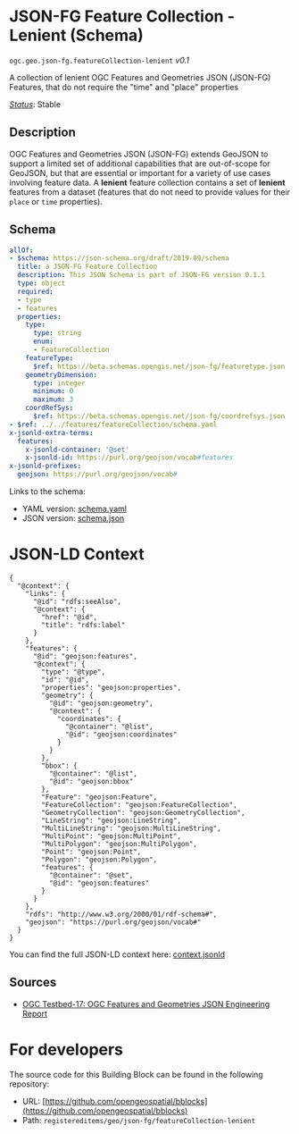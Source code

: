 
# JSON-FG Feature Collection - Lenient (Schema)

`ogc.geo.json-fg.featureCollection-lenient` *v0.1*

A collection of lenient OGC Features and Geometries JSON (JSON-FG) Features, that do not require the "time" and "place" properties

[*Status*](http://www.opengis.net/def/status): Stable

## Description

OGC Features and Geometries JSON (JSON-FG) extends GeoJSON to support a limited set of additional capabilities that are
out-of-scope for GeoJSON, but that are essential or important for a variety of use cases involving feature data.
A **lenient** feature collection contains a set of **lenient** features from a dataset (features that do not
need to provide values for their `place` or `time` properties).
## Schema

```yaml
allOf:
- $schema: https://json-schema.org/draft/2019-09/schema
  title: a JSON-FG Feature Collection
  description: This JSON Schema is part of JSON-FG version 0.1.1
  type: object
  required:
  - type
  - features
  properties:
    type:
      type: string
      enum:
      - FeatureCollection
    featureType:
      $ref: https://beta.schemas.opengis.net/json-fg/featuretype.json
    geometryDimension:
      type: integer
      minimum: 0
      maximum: 3
    coordRefSys:
      $ref: https://beta.schemas.opengis.net/json-fg/coordrefsys.json
- $ref: ../../features/featureCollection/schema.yaml
x-jsonld-extra-terms:
  features:
    x-jsonld-container: '@set'
    x-jsonld-id: https://purl.org/geojson/vocab#features
x-jsonld-prefixes:
  geojson: https://purl.org/geojson/vocab#

```

Links to the schema:

* YAML version: [schema.yaml](https://opengeospatial.github.io/bblocks/annotated-schemas/geo/json-fg/featureCollection-lenient/schema.json)
* JSON version: [schema.json](https://opengeospatial.github.io/bblocks/annotated-schemas/geo/json-fg/featureCollection-lenient/schema.yaml)


# JSON-LD Context

```jsonld
{
  "@context": {
    "links": {
      "@id": "rdfs:seeAlso",
      "@context": {
        "href": "@id",
        "title": "rdfs:label"
      }
    },
    "features": {
      "@id": "geojson:features",
      "@context": {
        "type": "@type",
        "id": "@id",
        "properties": "geojson:properties",
        "geometry": {
          "@id": "geojson:geometry",
          "@context": {
            "coordinates": {
              "@container": "@list",
              "@id": "geojson:coordinates"
            }
          }
        },
        "bbox": {
          "@container": "@list",
          "@id": "geojson:bbox"
        },
        "Feature": "geojson:Feature",
        "FeatureCollection": "geojson:FeatureCollection",
        "GeometryCollection": "geojson:GeometryCollection",
        "LineString": "geojson:LineString",
        "MultiLineString": "geojson:MultiLineString",
        "MultiPoint": "geojson:MultiPoint",
        "MultiPolygon": "geojson:MultiPolygon",
        "Point": "geojson:Point",
        "Polygon": "geojson:Polygon",
        "features": {
          "@container": "@set",
          "@id": "geojson:features"
        }
      }
    },
    "rdfs": "http://www.w3.org/2000/01/rdf-schema#",
    "geojson": "https://purl.org/geojson/vocab#"
  }
}
```

You can find the full JSON-LD context here:
[context.jsonld](https://opengeospatial.github.io/bblocks/annotated-schemas/geo/json-fg/featureCollection-lenient/context.jsonld)

## Sources

* [OGC Testbed-17: OGC Features and Geometries JSON Engineering Report](http://docs.ogc.org/per/21-017r1.html)

# For developers

The source code for this Building Block can be found in the following repository:

* URL: [https://github.com/opengeospatial/bblocks](https://github.com/opengeospatial/bblocks)
* Path: `registereditems/geo/json-fg/featureCollection-lenient`

